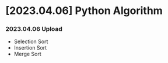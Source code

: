 # [2023.04.06] Python Algorithm 

### 2023.04.06 Upload
- Selection Sort
- Insertion Sort
- Merge Sort

